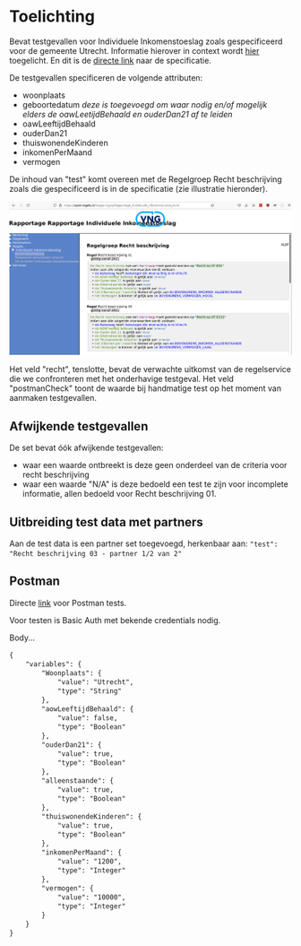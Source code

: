 # Toelichting

Bevat testgevallen voor Individuele Inkomenstoeslag zoals gespecificeerd voor de gemeente Utrecht. Informatie hierover in context wordt [hier](https://open-regels.nl/methoden/ALEF/) toegelicht. En dit is de [directe link](https://open-regels.nl/Rapportages/Rapportage_Individuele_Inkomenstoeslag.html) naar de specificatie.

De testgevallen specificeren de volgende attributen:
- woonplaats
- geboortedatum *deze is toegevoegd om waar nodig en/of mogelijk elders de oawLeetijdBehaald en ouderDan21 af te leiden*
- oawLeeftijdBehaald
- ouderDan21
- thuiswonendeKinderen
- inkomenPerMaand
- vermogen

De inhoud van "test" komt overeen met de Regelgroep Recht beschrijving zoals die gespecificeerd is in de specificatie (zie illustratie hieronder).

![Recht beschrijving](./images/rechtbeschrijving.png)

Het veld "recht", tenslotte, bevat de verwachte uitkomst van de regelservice die we confronteren met het onderhavige testgeval. Het veld "postmanCheck" toont de waarde bij handmatige test op het moment van aanmaken testgevallen.

## Afwijkende testgevallen

De set bevat óók afwijkende testgevallen:

- waar een waarde ontbreekt is deze geen onderdeel van de criteria voor recht beschrijving
- waar een waarde "N/A" is deze bedoeld een test te zijn voor incomplete informatie, allen bedoeld voor Recht beschrijving 01.

## Uitbreiding test data met partners

Aan de test data is een partner set toegevoegd, herkenbaar aan: `"test": "Recht beschrijving 03 - partner 1/2 van 2"`

## Postman

Directe [link](https://vil-regels.nl:8443/engine-rest/decision-definition/key/Decision_18qw2e6/evaluate) voor Postman tests.

Voor testen is Basic Auth met bekende credentials nodig.

Body...

```
{
    "variables": {
        "Woonplaats": {
            "value": "Utrecht",
            "type": "String"
        },
        "aowLeeftijdBehaald": {
            "value": false,
            "type": "Boolean"
        },
        "ouderDan21": {
            "value": true,
            "type": "Boolean"
        },
        "alleenstaande": {
            "value": true,
            "type": "Boolean"
        },
        "thuiswonendeKinderen": {
            "value": true,
            "type": "Boolean"
        },
        "inkomenPerMaand": {
            "value": "1200",
            "type": "Integer"
        },
        "vermogen": {
            "value": "10000",
            "type": "Integer"
        }
    }
}
```
